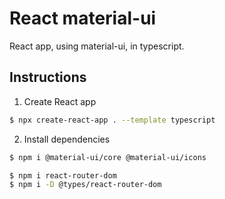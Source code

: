 # React material-ui

React app, using material-ui, in typescript.

## Instructions

1. Create React app

```bash
$ npx create-react-app . --template typescript
```

2. Install dependencies

```bash
$ npm i @material-ui/core @material-ui/icons

$ npm i react-router-dom
$ npm i -D @types/react-router-dom
```
